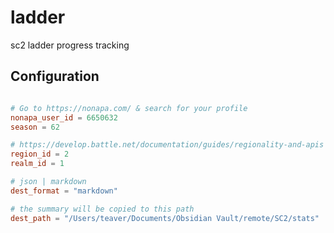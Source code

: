 # ladder
sc2 ladder progress tracking

## Configuration
```toml

# Go to https://nonapa.com/ & search for your profile
nonapa_user_id = 6650632
season = 62

# https://develop.battle.net/documentation/guides/regionality-and-apis
region_id = 2
realm_id = 1

# json | markdown
dest_format = "markdown"

# the summary will be copied to this path
dest_path = "/Users/teaver/Documents/Obsidian Vault/remote/SC2/stats"
```